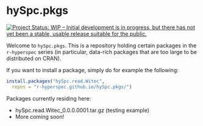 # hySpc.pkgs

[![Project Status: WIP – Initial development is in progress, but there has not yet been a stable, usable release suitable for the public.](https://www.repostatus.org/badges/latest/wip.svg)](https://www.repostatus.org/#wip)

Welcome to `hySpc.pkgs`.  This is a repository holding certain packages in the `r-hyperspec` series (in particular, data-rich packages that are too large to be distributed on CRAN).

If you want to install a package, simply do for example the following:

```r
install.packages("hySpc.read.Witec",
  repos = "r-hyperspec.github.io/hySpc.pkgs/")
```

Packages currently residing here:

* hySpc.read.Witec_0.0.0.0001.tar.gz (testing example)
* More coming soon!
